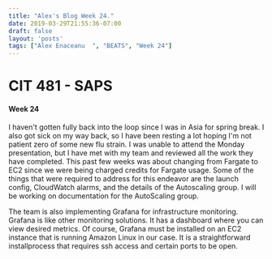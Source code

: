 ```yaml
---
title: "Alex's Blog Week 24."
date: 2019-03-29T21:55:36-07:00
draft: false
layout: 'posts'
tags: ["Alex Enaceanu  ", "BEATS", "Week 24"]
---
```

# CIT 481 - SAPS
#### Week 24
I haven't gotten fully back into the loop since I was in Asia for spring break. I also got sick on my way back, so I have been resting a lot hoping I'm not patient zero of some new flu strain. I was unable to attend the Monday presentation, but I have met with my team and reviewed all the work they have completed. This past few weeks was about changing from Fargate to EC2 since we were being charged credits for Fargate usage. Some of the things that were required to address for this endeavor are the launch  
config, CloudWatch alarms, and the details of the Autoscaling group. I will be working on documentation for the AutoScaling group.

The team is also implementing Grafana for infrastructure monitoring. Grafana is like other monitoring solutions. It has a dashboard where you can view desired metrics. Of course, Grafana must be installed on an EC2 instance that is running Amazon Linux in our case. It is a straightforward installprocess that requires ssh access and certain ports to be open.
